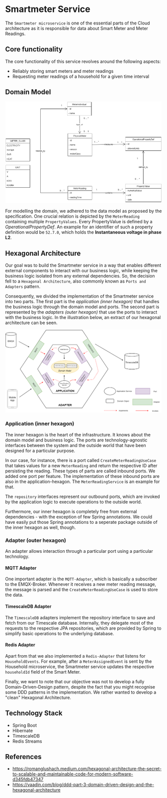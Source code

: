 # Smartmeter Service

The `Smartmeter microservice` is one of the essential parts of the Cloud architecture as it is responsible for data about Smart Meter and Meter Readings.

## Core functionality

The core functionality of this service revolves around the following aspects:

- Reliably storing smart meters and meter readings
- Requesting meter readings of a household for a given time interval

## Domain Model

![domain_model](../images/Domain_Model.png)

For modelling the domain, we adhered to the data model as proposed by the specification. One crucial relation is depicted by the `MeterReading` containing multiple `PropertyValues`. Every PropertyValue is defined by a _OperationalPropertyDef_. An example for an identifier of such a property definition would be `52.7.0`, which holds the **Instantaneous voltage in phase L2**.

## Hexagonal Architecture

Our goal was to build the Smartmeter service in a way that enables different external components to interact with our business logic, while keeping the business logic isolated from any external dependencies. So, the decision fell to a `Hexagonal Architecture`, also commonly known as `Ports and Adapters` pattern.

Consequently, we divided the implementation of the Smartmeter service into two parts. The first part is the _application (inner hexagon)_ that handles the business logic through the domain model and ports. The second part is represented by the _adapters (outer hexagon)_ that use the ports to interact with the business logic. In the illustration below, an extract of our hexagonal architecture can be seen.

![smartmeter_service_architecture](../images/Smartmeter_Service_Architecture.png)

### Application (inner hexagon)

The inner hexagon is the heart of the infrastructure. It knows about the domain model and business logic. The ports are technology-agnostic interfaces between the system and the outside world that have been designed for a particular purpose.

In our case, for instance, there is a port called `CreateMeterReadingUseCase` that takes values for a new `MeterReading` and return the respective ID after persisting the reading. These types of parts are called inbound ports. We added one port per feature. The implementation of these inbound ports are also in the application-hexagon. The `MeterReadingService` is an example for that.

The `repository` interfaces represent our outbound ports, which are invoked by the application logic to execute operations to the outside world.

Furthermore, our inner hexagon is completely free from external dependencies - with the exception of few Spring annotations. We could have easily put those Spring annotations to a seperate package outside of the inner hexagon as well, though.

### Adapter (outer hexagon)

An adapter allows interaction through a particular port using a particular technology.

#### MQTT Adapter

One important adapter is the `MQTT-Adapter`, which is basically a subscriber to the EMQX-Broker. Whenever it receives a new meter reading message, the message is parsed and the `CreateMeterReadingUseCase` is used to store the data.

#### TimescaleDB Adapter

The `TimescaleDB` adapters implement the repository interface to save and fetch from our Timescale database. Internally, they delegate most of the requests to the respective JPA repositories, which are provided by Spring to simplify basic operations to the underlying database.

#### Redis Adapter

Apart from that we also implemented a `Redis-Adapter` that listens for `HouseholdEvents`. For example, after a `MeterAssignedEvent` is sent by the Household microservice, the Smartmeter service updates the respective `householdId` field of the Smart Meter.

Finally, we want to note that our objective was not to develop a fully Domain-Driven-Design pattern, despite the fact that you might recognise some DDD patterns in the implementation. We rather wanted to develop a "clean" Hexagonal Architecture.

## Technology Stack

- Spring Boot
- Hibernate
- TimescaleDB
- Redis Streams

## References

- https://romanglushach.medium.com/hexagonal-architecture-the-secret-to-scalable-and-maintainable-code-for-modern-software-d345fdb47347
- https://vaadin.com/blog/ddd-part-3-domain-driven-design-and-the-hexagonal-architecture
